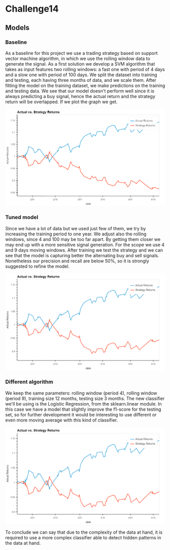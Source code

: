 # Challenge14

## Models

### Baseline

As a baseline for this project we use a trading strategy based on support vector machine algorithm, in which we use the rolling window data to generate the signal.
As a first solution we develop a SVM algorithm that takes as input features two rolling windows: a fast one with period of 4 days and a slow one with period of 100 days.
We split the dataset into training and testing, each having three months of data, and we scale them.
After fitting the model on the training dataset, we make predictions on the training and testing data.
We see that our model doesn't perform well since it is always predicting a buy signal, hence the actual return and the strategy return will be overlapped. If we plot the graph we get.

![Cumulative Returns](./Resources/bokeh_plot.png)

### Tuned model

Since we have a lot of data but we used just few of them, we try by increasing the training period to one year. We adjust also the rolling windows, since 4 and 100 may be too far apart. By getting them closer we may end up with a more sensitive signal generation. For the scope we use 4 and 9 days moving windows.
After training we test the strategy and we can see that the model is capturing better the alternating buy and sell signals. Nonetheless our precision and recall are below 50%, so it is strongly suggested to refine the model.

![Cumulative Returns Tuned](./Resources/bokeh_plot1.png)

### Different algorithm

We keep the same parameters: rolling window (period 4), rolling window (period 9), training size 12 months, testing size 3 months.
The new classifier we'll be using is the Logistic Regression, from the sklearn.linear module. In this case we have a model that slightly improve the f1-score for the testing set, so for further development it would be interesting to use different or even more moving average with this kind of classifier.

![Cumulative Returns Tuned](./Resources/bokeh_plot2.png)

To conclude we can say that due to the complexity of the data at hand, it is required to use a more complex classifier able to detect hidden patterns in the data at hand.